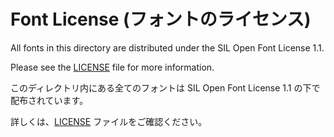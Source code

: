 # Font License (フォントのライセンス)

All fonts in this directory are distributed under the SIL Open Font License 1.1.

Please see the [LICENSE](./LICENSE) file for more information.

このディレクトリ内にある全てのフォントは SIL Open Font License 1.1 の下で配布されています。

詳しくは、[LICENSE](./LICENSE) ファイルをご確認ください。